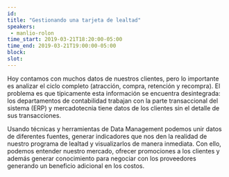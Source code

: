 ```yaml
---
id: 
title: "Gestionando una tarjeta de lealtad"
speakers:
 - manlio-rolon
time_start: 2019-03-21T18:20:00-05:00
time_end: 2019-03-21T19:00:00-05:00
block: 
slot: 
---
```


Hoy contamos con muchos datos de nuestros clientes, pero lo importante es analizar el ciclo completo (atracción, compra, retención y recompra). El problema es que típicamente esta información se encuentra desintegrada: los departamentos de contabilidad trabajan con la parte transaccional del sistema (ERP) y mercadotecnia tiene datos de los clientes sin el detalle de sus transacciones.

Usando técnicas y herramientas de Data Management podemos unir datos de diferentes fuentes, generar indicadores que nos den la realidad de nuestro programa de lealtad y visualizarlos de manera inmediata. Con ello, podemos entender nuestro mercado, ofrecer promociones a los clientes y además generar conocimiento para negociar con los proveedores generando un beneficio adicional en los costos.